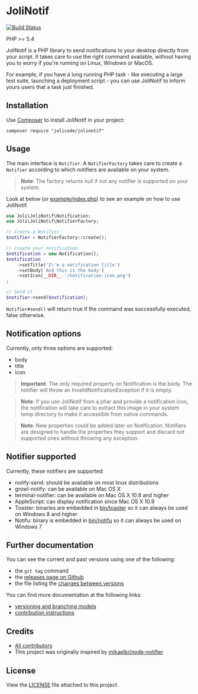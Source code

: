 # JoliNotif

[![Build Status](https://travis-ci.org/jolicode/JoliNotif.svg?branch=master)](https://travis-ci.org/jolicode/JoliNotif)

PHP >= 5.4

JoliNotif is a PHP library to send notifications to your desktop directly from
your script. It takes care to use the right command available, without having
you to worry if you're running on Linux, Windows or MacOS.

For example, if you have a long running PHP task - like executing a large test
suite, launching a deployment script - you can use JoliNotif to inform yours
users that a task just finished.

## Installation

Use [Composer](http://getcomposer.org/) to install JoliNotif in your project:

```shell
composer require "jolicode/jolinotif"
```

## Usage

The main interface is `Notifier`. A `NotifierFactory` takes care to create a
`Notifier` according to which notifiers are available on your system.

> **Note**: The factory returns null if not any notifier is supported on your
> system.

Look at below (or [example/index.php](example/index.php)) to see an example on
how to use JoliNotif.

```php
use Joli\JoliNotif\Notification;
use Joli\JoliNotif\NotifierFactory;

// Create a Notifier
$notifier = NotifierFactory::create();

// Create your notification
$notification = new Notification();
$notification
    ->setTitle('I\'m a notification title')
    ->setBody('And this is the body')
    ->setIcon(__DIR__.'/notification-icon.png')
;

// Send it
$notifier->send($notification);
```

`Notifier#send()` will return true if the command was successfully executed,
false otherwise.

## Notification options

Currently, only three options are supported:
* body
* title
* icon

> **Important**: The only required property on Notification is the body.
> The notifier will throw an InvalidNotificationException if it is empty.

> **Note**: If you use JoliNotif from a phar and provide a notification icon,
> the notification will take care to extract this image in your system temp
> directory to make it accessible from native commands.

> **Note**: New properties could be added later on Notification. Notifiers are
> designed to handle the properties they support and discard not supported ones
> without throwing any exception.

## Notifier supported

Currently, these notifiers are supported:
* notify-send: should be available on most linux distributions
* growl-notify: can be available on Mac OS X
* terminal-notifier: can be available on Mac OS X 10.8 and higher
* AppleScript: can display notification since Mac OS X 10.9
* Toaster: binaries are embedded in [bin/toaster](bin/toaster) so it can always
be used on Windows 8 and higher
* Notifu: binary is embedded in [bin/notifu](bin/notifu) so it can always be
used on Windows 7

## Further documentation

You can see the current and past versions using one of the following:

* the `git tag` command
* the [releases page on Github](https://github.com/jolicode/JoliNotif/releases)
* the file listing the [changes between versions](CHANGELOG.md)

You can find more documentation at the following links:

* [versioning and branching models](VERSIONING.md)
* [contribution instructions](CONTRIBUTING.md)

## Credits

* [All contributors](https://github.com/jolicode/JoliNotif/graphs/contributors)
* This project was originally inspired by [mikaelbr/node-notifier](https://github.com/mikaelbr/node-notifier)

## License

View the [LICENSE](LICENSE) file attached to this project.
